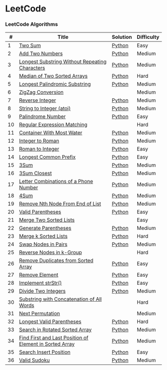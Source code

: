 LeetCode
========

### LeetCode Algorithms


| # | Title | Solution | Difficulty |
|---| ----- | -------- | ---------- |
|1|[Two Sum](https://leetcode.com/problems/two-sum/) | [Python](./algorithms/python/TwoSum/TwoSum.py)|Easy|
|2|[Add Two Numbers](https://leetcode.com/problems/add-two-numbers/) | [Python](./algorithms/python/AddTwoNumbers/AddTwoNumbers.py)|Medium|
|3|[Longest Substring Without Repeating Characters](https://leetcode.com/problems/longest-substring-without-repeating-characters/) | [Python](./algorithms/python/LongestSubstringWithoutRepeatingCharecters/LongestSubstringWithoutRepeatingCharacters.py)|Medium|
|4|[Median of Two Sorted Arrays](https://leetcode.com/problems/median-of-two-sorted-arrays/) | [Python](./algorithms/python/MedianOfTwoSortedArrays/MedianOfTwoSortedArrays.py)|Hard|
|5|[Longest Palindromic Substring](https://leetcode.com/problems/longest-palindromic-substring/) | [Python](./algorithms/python/LongestPalindromicSubstring/LongestPalindromicSubstring.py)|Medium|
|6|[ZigZag Conversion](https://leetcode.com/problems/zigzag-conversion/) | |Medium|
|7|[Reverse Integer](https://leetcode.com/problems/reverse-integer/) | [Python](./algorithms/python/ReverseInteger/ReverseInteger.py)|Medium|
|8|[String to Integer (atoi)](https://leetcode.com/problems/string-to-integer-atoi/) | [Python](./algorithms/python/StringToInteger(atoi)/StringToInteger(atoi).py)|Medium|
|9|[Palindrome Number](https://leetcode.com/problems/palindrome-number/) | [Python](./algorithms/python/PalindromeNumber/PalindromeNumber.py)|Easy|
|10|[Regular Expression Matching](https://leetcode.com/problems/regular-expression-matching/) | |Hard|
|11|[Container With Most Water](https://leetcode.com/problems/container-with-most-water/) | [Python](./algorithms/python/ContainerWithMostWater/ContainerWithMostWater.py)|Medium|
|12|[Integer to Roman](https://leetcode.com/problems/integer-to-roman/) | [Python](./algorithms/python/IntegerToRoman/IntegerToRoman.py)|Medium|
|13|[Roman to Integer](https://leetcode.com/problems/roman-to-integer/) | [Python](./algorithms/python/RomanToInteger/RomanToInteger.py)|Easy|
|14|[Longest Common Prefix](https://leetcode.com/problems/longest-common-prefix/) | [Python](./algorithms/python/LongestCommonPrefix/LongestCommonPrefix.py)|Easy|
|15|[3Sum](https://leetcode.com/problems/3sum/) | [Python](./algorithms/python/3Sum/3Sum.py)|Medium|
|16|[3Sum Closest](https://leetcode.com/problems/3sum-closest/) | [Python](./algorithms/python/3SumClosest/3SumClosest.py)|Medium|
|17|[Letter Combinations of a Phone Number](https://leetcode.com/problems/letter-combinations-of-a-phone-number/) | [Python](./algorithms/python/LetterCombinationsOfAPhoneNumber/LetterCombinationsOfAPhoneNumber.py)|Medium|
|18|[4Sum](https://leetcode.com/problems/4sum/) | [Python](./algorithms/python/4Sum/4Sum.py)|Medium|
|19|[Remove Nth Node From End of List](https://leetcode.com/problems/remove-nth-node-from-end-of-list/) | [Python](./algorithms/python/RemoveNthNodeFromEndofList/RemoveNthNodeFromEndofList.py)|Medium|
|20|[Valid Parentheses](https://leetcode.com/problems/valid-parentheses/) | [Python](./algorithms/python/ValidParentheses/ValidParentheses.py)|Easy|
|21|[Merge Two Sorted Lists](https://leetcode.com/problems/merge-two-sorted-lists/) | |Easy|
|22|[Generate Parentheses](https://leetcode.com/problems/generate-parentheses/) | [Python](./algorithms/python/GenerateParentheses/GenerateParentheses.py)|Medium|
|23|[Merge k Sorted Lists](https://leetcode.com/problems/merge-k-sorted-lists/) | [Python](./algorithms/python/MergeKSortedLists/MergeKSortedLists.py)|Hard|
|24|[Swap Nodes in Pairs](https://leetcode.com/problems/swap-nodes-in-pairs/) | [Python](./algorithms/python/SwapNodesInPairs/SwapNodesInPairs.py)|Medium|
|25|[Reverse Nodes in k-Group](https://leetcode.com/problems/reverse-nodes-in-k-group/) | |Hard|
|26|[Remove Duplicates from Sorted Array](https://leetcode.com/problems/remove-duplicates-from-sorted-array/) | [Python](./algorithms/python/RemoveDuplicatesFromSortedArray/RemoveDuplicatesFromSortedArray.py)|Easy|
|27|[Remove Element](https://leetcode.com/problems/remove-element/) | [Python](./algorithms/python/RemoveElement/RemoveElement.py)|Easy|
|28|[Implement strStr()](https://leetcode.com/problems/implement-strstr/) | [Python](./algorithms/python/ImplementStrStr()/ImplementStrStr().py)|Easy|
|29|[Divide Two Integers](https://leetcode.com/problems/divide-two-integers/) | [Python](./algorithms/python/DivideTwoIntegers/DivideTwoIntegers.py)|Medium|
|30|[Substring with Concatenation of All Words](https://leetcode.com/problems/substring-with-concatenation-of-all-words/) | |Hard|
|31|[Next Permutation](https://leetcode.com/problems/next-permutation/) | |Medium|
|32|[Longest Valid Parentheses](https://leetcode.com/problems/longest-valid-parentheses/) | [Python](./algorithms/python/LongestValidParentheses/LongestValidParentheses.py)|Hard|
|33|[Search in Rotated Sorted Array](https://leetcode.com/problems/search-in-rotated-sorted-array/) | [Python](./algorithms/python/SearchInRotatedSortedArray/SearchInRotatedSortedArray.py)|Medium|
|34|[Find First and Last Position of Element in Sorted Array](https://leetcode.com/problems/find-first-and-last-position-of-element-in-sorted-array/) | [Python](./algorithms/python/FindFirstAndLastPositionOfElementInSortedArray/FindFirstAndLastPositionOfElementInSortedArray.py)|Medium|
|35|[Search Insert Position](https://leetcode.com/problems/search-insert-position/) | [Python](./algorithms/python/SearchInsertPosition/SearchInsertPosition.py)|Easy|
|36|[Valid Sudoku](https://leetcode.com/problems/valid-sudoku/) | [Python](./algorithms/python/ValidSudoku/ValidSudoku.py)|Medium|
